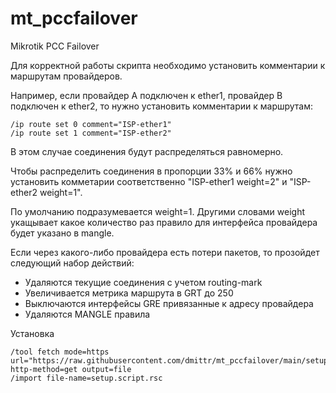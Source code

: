 # mt_pccfailover
Mikrotik PCC Failover

Для корректной работы скрипта необходимо установить комментарии к маршрутам провайдеров. 

Например, если провайдер A подключен к ether1, провайдер B подключен к ether2, то нужно установить комментарии к маршрутам:

````
/ip route set 0 comment="ISP-ether1"
/ip route set 1 comment="ISP-ether2"
````

В этом случае соединения будут распределяться равномерно. 

Чтобы распределить соединения в пропорции 33% и 66% нужно установить комметарии соответственно "ISP-ether1 weight=2" и "ISP-ether2 weight=1".

По умолчанию подразумевается weight=1. Другими словами weight укащывает какое количество раз правило для интерфейса провайдера будет указано в mangle.

Если через какого-либо провайдера есть потери пакетов, то прозойдет следующий набор действий:

+ Удаляются текущие соединения с учетом routing-mark
+ Увеличивается метрика маршрута в GRT до 250
+ Выключаются интерфейсы GRE привязанные к адресу провайдера
+ Удаляются MANGLE правила

Установка

````
/tool fetch mode=https url="https://raw.githubusercontent.com/dmittr/mt_pccfailover/main/setup.script.rsc" http-method=get output=file
/import file-name=setup.script.rsc
````
